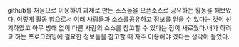 github를 처음으로 이용하여 과제로 만든 소스들을 오픈소스로 공유하는 활동을 해보았다. 이렇게 활동 함으로서 여러 사람들과 소스를공유하고 정보를 얻을 수 있다는 것이 신기하였고 아무 방해 없이 다른 사람의 소스를 참고할 수 있다는 점이 새로웠다.내가 하려고 하는 프로그래밍에 필요한 정보들을 참고할 때 자주 이용해야 겠다는 생각이 들었다.
